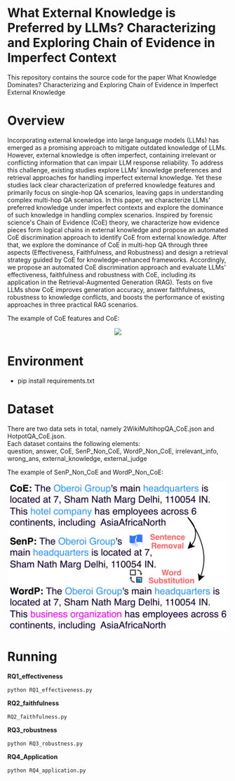 # What External Knowledge is Preferred by LLMs? Characterizing and Exploring Chain of Evidence in Imperfect Context
This repository contains the source code for the paper What Knowledge Dominates? Characterizing and Exploring Chain of Evidence in Imperfect External Knowledge

# Overview
Incorporating external knowledge into large language models (LLMs) has emerged as a promising approach to mitigate outdated knowledge of LLMs.
However, external knowledge is often imperfect, containing irrelevant or conflicting information that can impair LLM response reliability.
To address this challenge, existing studies explore LLMs' knowledge preferences and retrieval approaches for handling imperfect external knowledge.
Yet these studies lack clear characterization of preferred knowledge features and primarily focus on single-hop QA scenarios, leaving gaps in understanding complex multi-hop QA scenarios.
In this paper, we characterize LLMs' preferred knowledge under imperfect contexts and explore the dominance of such knowledge in handling complex scenarios.
Inspired by forensic science's Chain of Evidence (CoE) theory, we characterize how evidence pieces form logical chains in external knowledge and propose an automated CoE discrimination approach to identify CoE from external knowledge.
After that, we explore the dominance of CoE in multi-hop QA through three aspects (Effectiveness, Faithfulness, and Robustness) and design a retrieval strategy guided by CoE for knowledge-enhanced frameworks.
Accordingly, we propose an automated CoE discrimination approach and evaluate LLMs' effectiveness, faithfulness and robustness with CoE, including its application in the Retrieval-Augmented Generation (RAG). 
Tests on five LLMs show CoE improves generation accuracy, answer faithfulness, robustness to knowledge conflicts, and boosts the performance of existing approaches in three practical RAG scenarios.

The example of CoE features and CoE:
<p align="center">
  <img src="https://github.com/lsplx/ScopeCOE/blob/main/fig/CoE_inference.png" width="700"/>
</p>

# Environment
- pip install requirements.txt

# Dataset
There are two data sets in total, namely 2WikiMultihopQA_CoE.json and HotpotQA_CoE.json.  
Each dataset contains the following elements:  
question, answer, CoE, SenP_Non_CoE, WordP_Non_CoE, irrelevant_info, wrong_ans, external_knowledge, external_judge

The example of SenP_Non_CoE and WordP_Non_CoE:
<p align="center">
  <img src="https://github.com/lsplx/ScopeCOE/blob/main/fig/incomplete_gen.png" width="500"/>
</p>



# Running

**RQ1_effectiveness** 
```
python RQ1_effectiveness.py 
```   


**RQ2_faithfulness**
```
RQ2_faithfulness.py  
```


**RQ3_robustness**
```
python RQ3_robustness.py  
```



**RQ4_Application**
```
python RQ4_application.py  
```




